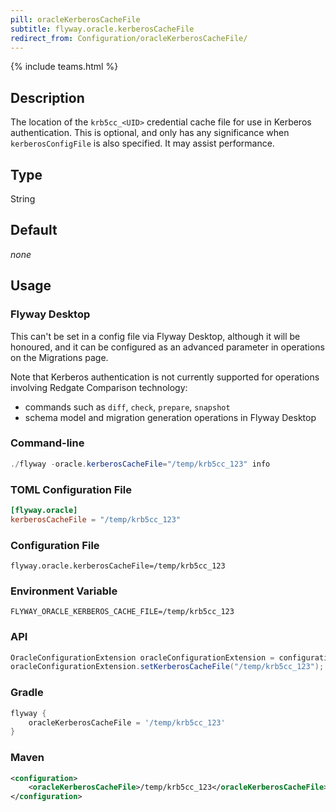 ```yaml
---
pill: oracleKerberosCacheFile
subtitle: flyway.oracle.kerberosCacheFile
redirect_from: Configuration/oracleKerberosCacheFile/
---
```


{% include teams.html %}

## Description

The location of the `krb5cc_<UID>` credential cache file for use in Kerberos authentication. This is optional,
and only has any significance when `kerberosConfigFile` is also specified. It may assist performance.

## Type

String

## Default

<i>none</i>

## Usage

### Flyway Desktop

This can't be set in a config file via Flyway Desktop, although it will be honoured, and it can be configured as an advanced parameter in operations on the Migrations page.

Note that Kerberos authentication is not currently supported for operations involving Redgate Comparison technology:

* commands such as `diff`, `check`, `prepare`, `snapshot`
* schema model and migration generation operations in Flyway Desktop

### Command-line

```powershell
./flyway -oracle.kerberosCacheFile="/temp/krb5cc_123" info
```

### TOML Configuration File

```toml
[flyway.oracle]
kerberosCacheFile = "/temp/krb5cc_123"
```

### Configuration File

```properties
flyway.oracle.kerberosCacheFile=/temp/krb5cc_123
```

### Environment Variable

```properties
FLYWAY_ORACLE_KERBEROS_CACHE_FILE=/temp/krb5cc_123
```

### API

```java
OracleConfigurationExtension oracleConfigurationExtension = configuration.getPluginRegister().getPlugin(OracleConfigurationExtension.class);
oracleConfigurationExtension.setKerberosCacheFile("/temp/krb5cc_123");
```

### Gradle

```groovy
flyway {
    oracleKerberosCacheFile = '/temp/krb5cc_123'
}
```

### Maven

```xml
<configuration>
    <oracleKerberosCacheFile>/temp/krb5cc_123</oracleKerberosCacheFile>
</configuration>
```
